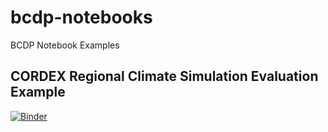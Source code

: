 # bcdp-notebooks
BCDP Notebook Examples

## CORDEX Regional Climate Simulation Evaluation Example
[![Binder](https://mybinder.org/badge_logo.svg)](https://mybinder.org/v2/gh/bcdp/bcdp-notebooks/master)
